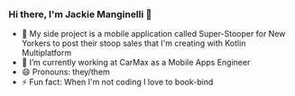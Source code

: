 ### Hi there, I'm Jackie Manginelli 👋

- 🔭 My side project is a mobile application called Super-Stooper for New Yorkers to post their stoop sales that I'm creating with Kotlin Multiplatform
- 🌱 I’m currently working at CarMax as a Mobile Apps Engineer
- 😄 Pronouns: they/them
- ⚡ Fun fact: When I'm not coding I love to book-bind
